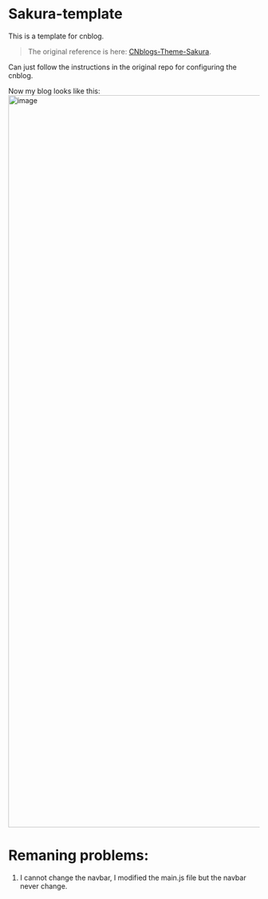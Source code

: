 # Sakura-template
This is a template for cnblog.

> The original reference is here: [CNblogs-Theme-Sakura](https://github.com/Zou-Wang/CNblogs-Theme-Sakura).

Can just follow the instructions in the original repo for configuring the cnblog. 

Now my blog looks like this:
<img width="1466" alt="image" src="https://github.com/a328223290/Sakura-template/assets/81906346/16bfe9a6-b573-4cce-9924-a8de90e75f3a">

# Remaning problems:

1. I cannot change the navbar, I modified the main.js file but the navbar never change.
